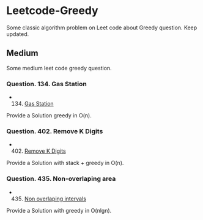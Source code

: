 # Leetcode-Greedy
Some classic algorithm problem on Leet code about Greedy question. Keep updated.

## Medium

Some medium leet code greedy question.

### Question. 134. Gas Station

- 134. [Gas Station](https://leetcode.cn/problems/gas-station/)

Provide a Solution greedy in O(n).

### Question. 402. Remove K Digits

- 402. [Remove K Digits](https://leetcode.cn/problems/remove-k-digits/)

Provide a Solution with stack + greedy in O(n).

### Question. 435. Non-overlaping area

- 435. [Non overlaping intervals](https://leetcode.cn/problems/non-overlapping-intervals/)

Provide a Solution with greedy in O(nlgn).

